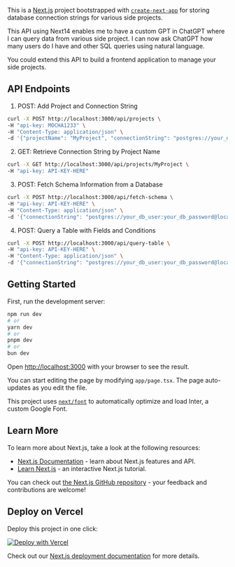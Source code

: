 This is a [Next.js](https://nextjs.org/) project bootstrapped with [`create-next-app`](https://github.com/vercel/next.js/tree/canary/packages/create-next-app) for storing database connection strings for various side projects.

This API using Next14 enables me to have a custom GPT in ChatGPT where I can query data from various side project. I can now ask ChatGPT how many users do I have and other SQL queries using natural language.

You could extend this API to build a frontend application to manage your side projects.

## API Endpoints

1. POST: Add Project and Connection String

```bash
curl -X POST http://localhost:3000/api/projects \
-H "api-key: MOCHA1233" \
-H "Content-Type: application/json" \
-d '{"projectName": "MyProject", "connectionString": "postgres://your_db_user:your_db_password@localhost:5432/your_db_name"}'
```

2. GET: Retrieve Connection String by Project Name

```bash
curl -X GET http://localhost:3000/api/projects/MyProject \
-H "api-key: API-KEY-HERE"
```

3. POST: Fetch Schema Information from a Database

```bash
curl -X POST http://localhost:3000/api/fetch-schema \
-H "api-key: API-KEY-HERE" \
-H "Content-Type: application/json" \
-d '{"connectionString": "postgres://your_db_user:your_db_password@localhost:5432/your_db_name"}'
```

4. POST: Query a Table with Fields and Conditions

```bash
curl -X POST http://localhost:3000/api/query-table \
-H "api-key: API-KEY-HERE" \
-H "Content-Type: application/json" \
-d '{"connectionString": "postgres://your_db_user:your_db_password@localhost:5432/your_db_name", "table": "your_table", "fields": ["field1", "field2"], "conditions": {"field1": "value1"}}'
```

## Getting Started

First, run the development server:

```bash
npm run dev
# or
yarn dev
# or
pnpm dev
# or
bun dev
```

Open [http://localhost:3000](http://localhost:3000) with your browser to see the result.

You can start editing the page by modifying `app/page.tsx`. The page auto-updates as you edit the file.

This project uses [`next/font`](https://nextjs.org/docs/basic-features/font-optimization) to automatically optimize and load Inter, a custom Google Font.

## Learn More

To learn more about Next.js, take a look at the following resources:

- [Next.js Documentation](https://nextjs.org/docs) - learn about Next.js features and API.
- [Learn Next.js](https://nextjs.org/learn) - an interactive Next.js tutorial.

You can check out [the Next.js GitHub repository](https://github.com/vercel/next.js/) - your feedback and contributions are welcome!

## Deploy on Vercel

Deploy this project in one click:

[![Deploy with Vercel](https://vercel.com/button)](<https://vercel.com/new/clone?repository-url=https%3A%2F%2Fgithub.com%2Fcameronking4%2FPostgreSQL-Databse-Viewer-Action&env=API_KEY,DATABASE_URL&envDescription=API%20KEY%20is%20your%20secure%20password%20for%20retrieving%20the%20contents%20of%20this%20database.%20Database%20URL%20is%20a%20PostgreSQL%20database%20connection%20string%20for%20storing%20your%20projects%20and%20their%20database%20strings%20(meta%20right%3F).&project-name=sideprojects-api&redirect-url=https%3A%2F%2Fgpteezy.com&demo-title=Database%20Viewer%20%26%20Query%20API&demo-description=Next14%20API%20to%20store%20databse%20credentials%20for%20projects%20and%20query%20tables%2C%20enabling%20us%20to%20ask%20Q%26A%20in%20ChatGPT%20for%20one%20or%20more%20projects.&demo-url=https%3A%2F%2Fchatgpt.com%2Fg%2Fg-Sc8RilbI3-chat-with-database-supabase-vercel-storage&demo-image=https%3A%2F%2Fmedia.licdn.com%2Fdms%2Fimage%2Fv2%2FD4D12AQESn_xZF0JVNw%2Farticle-cover_image-shrink_720_1280%2Farticle-cover_image-shrink_720_1280%2F0%2F1680352010620%3Fe%3D2147483647%26v%3Dbeta%26t%3DsDIgL_YHFIZ_Vg7-yCcmu8PjoPQLTNOfK45Lb36NTHM>)

Check out our [Next.js deployment documentation](https://nextjs.org/docs/deployment) for more details.
